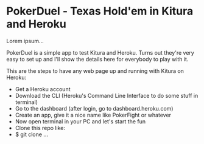 # PokerDuel - Texas Hold'em in Kitura and Heroku

Lorem ipsum...

PokerDuel is a simple app to test Kitura and Heroku. Turns out they're very easy to set up and I'll show the details here for everybody to play with it.

This are the steps to have any web page up and running with Kitura on Heroku:

* Get a Heroku account
* Download the CLI (Heroku's Command Line Interface to do some stuff in terminal)
* Go to the dashboard (after login, go to dashboard.heroku.com)
* Create an app, give it a nice name like PokerFight or whatever
* Now open terminal in your PC and let's start the fun
* Clone this repo like:
* $ git clone ...